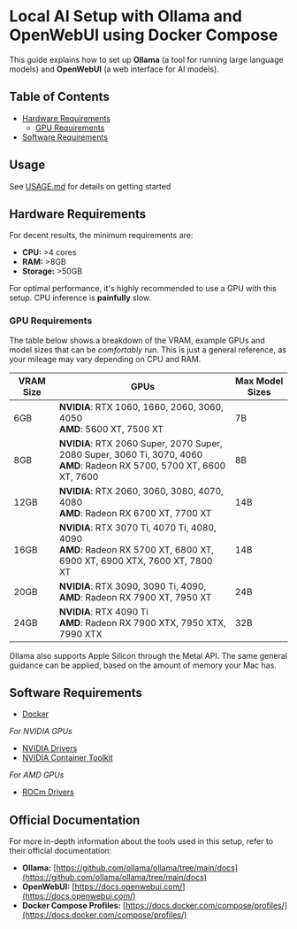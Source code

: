 # Local AI Setup with Ollama and OpenWebUI using Docker Compose

This guide explains how to set up **Ollama** (a tool for running large language models) and **OpenWebUI** (a web interface for AI models).

## Table of Contents

- [Hardware Requirements](#hardware-requirements)
  - [GPU Requirements](#gpu-requirements)
- [Software Requirements](#software-requirements)

## Usage

See [USAGE.md](./USAGE.md) for details on getting started

## Hardware Requirements

For decent results, the minimum requirements are:
- **CPU:** >4 cores
- **RAM:** >8GB
- **Storage:** >50GB

For optimal performance, it's highly recommended to use a GPU with this setup. CPU inference is **painfully** slow.

### GPU Requirements
The table below shows a breakdown of the VRAM, example GPUs and model sizes that can be *comfortably* run. This is just a general reference, as your mileage may vary depending on CPU and RAM.

| VRAM Size | GPUs | Max Model Sizes |
| --- | --- | --- |
| 6GB | **NVIDIA**: RTX 1060, 1660, 2060, 3060, 4050 <br> **AMD**: 5600 XT, 7500 XT| 7B |
| 8GB | **NVIDIA**: RTX 2060 Super, 2070 Super, 2080 Super, 3060 Ti, 3070, 4060 <br> **AMD**: Radeon RX 5700, 5700 XT, 6600 XT, 7600 | 8B |
| 12GB | **NVIDIA**: RTX 2060, 3060, 3080, 4070, 4080 <br> **AMD**: Radeon RX 6700 XT, 7700 XT | 14B |
| 16GB | **NVIDIA**: RTX 3070 Ti, 4070 Ti, 4080, 4090 <br> **AMD**: Radeon RX 5700 XT, 6800 XT, 6900 XT, 6900 XTX, 7600 XT, 7800 XT | 14B |
| 20GB | **NVIDIA**: RTX 3090, 3090 Ti, 4090,  <br> **AMD**: Radeon RX 7900 XT, 7950 XT | 24B |
| 24GB | **NVIDIA**: RTX 4090 Ti <br> **AMD**: Radeon RX 7900 XTX, 7950 XTX, 7990 XTX | 32B |

Ollama also supports Apple Silicon through the Metal API. The same general guidance can be applied, based on the amount of memory your Mac has.

## Software Requirements

- [Docker](https://docs.docker.com/get-started/get-docker/)

*For NVIDIA GPUs*
- [NVIDIA Drivers](https://www.nvidia.com/Download/index.aspx)
- [NVIDIA Container Toolkit](https://docs.nvidia.com/datacenter/cloud-native/container-toolkit/install-guide.html)

*For AMD GPUs*
- [ROCm Drivers](https://rocm.docs.amd.com/projects/install-on-linux/en/latest/)


## Official Documentation

For more in-depth information about the tools used in this setup, refer to their official documentation:

*   **Ollama:** [https://github.com/ollama/ollama/tree/main/docs](https://github.com/ollama/ollama/tree/main/docs)
*   **OpenWebUI:** [https://docs.openwebui.com/](https://docs.openwebui.com/)
*   **Docker Compose Profiles:** [https://docs.docker.com/compose/profiles/](https://docs.docker.com/compose/profiles/)